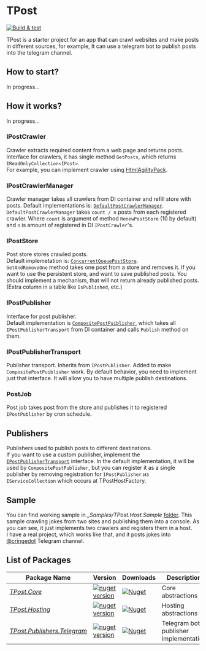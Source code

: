 # TPost

[![Build & test](https://github.com/nazarovsa/TPost/actions/workflows/dotnet-core.yml/badge.svg)](https://github.com/nazarovsa/TPost/actions/workflows/dotnet-core.yml)

TPost is a starter project for an app that can crawl websites and make posts in different sources, for example, It can use a telegram bot to publish posts into the telegram channel.

## How to start?
In progress...

## How it works?

In progress...

### IPostCrawler

Crawler extracts required content from a web page and returns posts.  
Interface for crawlers, it has single method `GetPosts`, which returns `IReadOnlyCollection<IPost>`.  
For example, you can implement crawler using [HtmlAgilityPack](https://html-agility-pack.net/).

### IPostCrawlerManager

Crawler manager takes all crawlers from DI container and refill store with posts.
Default implementations is: [`DefaultPostCrawlerManager`](https://github.com/nazarovsa/TPost/blob/main/src/TPost.Core/Crawlers/DefaultPostCrawlerManager.cs).
`DefaultPostCrawlerManager` takes `count / n` posts from each registered crawler. Where `count` is argument of method `RenewPostStore` (10 by default) and `n` is amount of registered in DI `IPostCrawler`'s.

### IPostStore

Post store stores crawled posts.  
Default implemetation is: [`ConcurrentQueuePostStore`](https://github.com/nazarovsa/TPost/blob/main/src/TPost.Core/Stores/ConcurrentQueuePostStore.cs).  
`GetAndRemoveOne` method takes one post from a store and removes it. If you want to use the persistent store, and want to save published posts.  You should implement a mechanism, that will not return already published posts. (Extra column in a table like `IsPublished`, etc.)

### IPostPublisher

Interface for post publisher.  
Default implementation is [`CompositePostPuiblisher`](https://github.com/nazarovsa/TPost/blob/main/src/TPost.Core/Publishers/CompositePostPublisher.cs), which takes all `IPostPublisherTransport` from DI container and calls `Publish` method on them.

### IPostPublisherTransport

Publisher transport. Inherits from `IPostPublisher`. Added to make `CompositePostPuiblisher` work.
By default behavior, you need to implement just that interface. It will allow you to have multiple publish destinations.

### PostJob

Post job takes post from the store and publishes it to registered `IPostPublisher` by cron schedule.  

## Publishers

Publishers used to publish posts to different destinations.  
If you want to use a custom publisher, implement the [`IPostPublisherTransport`](https://github.com/nazarovsa/TPost/blob/main/src/TPost.Core/IPostPublisherTransport.cs) interface. In the default implementation, it will be used by `CompositePostPublisher`, but you can register it as a single publisher by removing registration for `IPostPublisher` из `IServiceCollection` which occurs at TPostHostFactory.

## Sample
You can find working sample in *_Samples/TPost.Host.Sample* [folder](https://github.com/nazarovsa/TPost/tree/main/_Samples/TPost.WebHost.Sample).
This sample crawling jokes from two sites and publishing them into a console. As you can see, it just implements two crawlers and registers them in a host.  
I have a real project, which works like that, and it posts jokes into [@cringedot](https://t.me/cringedot) Telegram channel.

## List of Packages
| Package Name                                                                             | Version                                                                                                                                 | Downloads                                                                                                                                       | Description                           |
|------------------------------------------------------------------------------------------|-----------------------------------------------------------------------------------------------------------------------------------------|-------------------------------------------------------------------------------------------------------------------------------------------------|---------------------------------------|
| *[TPost.Core](https://www.nuget.org/packages/TPost.Core/)*                               | [![nuget version](https://img.shields.io/nuget/v/TPost.Core)](https://www.nuget.org/packages/TPost.Core/)                               | [![Nuget](https://img.shields.io/nuget/dt/TPost.Core?color=%2300000)](https://www.nuget.org/packages/TPost.Core/)                               | Core abstractions                     |
| *[TPost.Hosting](https://www.nuget.org/packages/TPost.Hosting/)*                         | [![nuget version](https://img.shields.io/nuget/v/TPost.Hosting)](https://www.nuget.org/packages/TPost.Hosting/)                         | [![Nuget](https://img.shields.io/nuget/dt/TPost.Hosting?color=%2300000)](https://www.nuget.org/packages/TPost.Hosting/)                         | Hosting abstractions                  |
| *[TPost.Publishers.Telegram](https://www.nuget.org/packages/TPost.Publishers.Telegram/)* | [![nuget version](https://img.shields.io/nuget/v/TPost.Publishers.Telegram)](https://www.nuget.org/packages/TPost.Publishers.Telegram/) | [![Nuget](https://img.shields.io/nuget/dt/TPost.Publishers.Telegram?color=%2300000)](https://www.nuget.org/packages/TPost.Publishers.Telegram/) | Telegram bot publisher implementation |
